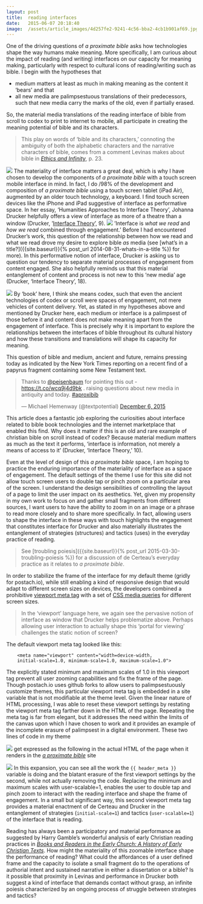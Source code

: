 ```yaml
---
layout:	post
title:	reading interfaces
date:	2015-06-07 20:18:40
image:	/assets/article_images/4d257fe2-9241-4c56-bba2-4cb1b901af69.jpg
---
```

One of the driving questions of *a proximate bible* asks how technologies shape the way humans make meaning. More specifically, I am curious about the impact of reading (and writing) interfaces on our capacity for meaning making, particularly with respect to cultural icons of reading/writing such as bible. I begin with the hypotheses that

-   medium matters at least as much in making meaning as the content it ‘bears’ and that
-   all new media are palimpsestuous translations of their predecessors, such that new media carry the marks of the old, even if partially erased.

So, the material media translations of the reading interface of bible from scroll to codex to print to internet to mobile, all participate in creating the meaning potential of bible and its characters.

> This play on words of ‘bible and its characters,’ connoting the ambiguity of both the alphabetic characters and the narrative characters of bible, comes from a comment Levinas makes about bible in [*Ethics and Infinity*](http://amzn.com/0820701785), p. 23.

![](/assets/article_images/4d257fe2-9241-4c56-bba2-4cb1b901af69.jpg)
The materiality of interface matters a great deal, which is why I have chosen to develop the components of *a proximate bible* with a touch screen mobile interface in mind. In fact, I do /98% of the development and composition of *a proximate bible* using a touch screen tablet (iPad Air), augmented by an older touch technology, a keyboard. I find touch screen devices like the iPhone and iPad suggestive of interface as performative space. In her essay, ‘Humanities Approaches to Interface Theory’, Johanna Drucker helpfully offers a view of interface as more of a theatre than a window (Drucker, ’[Interface Theory](http://www.culturemachine.net/index.php/cm/issue/view/23)’, 9).
![](/assets/article_images/c361f25c-796b-4c34-ac49-7b351910751d.png)
’Interface is *what we read* and *how we read* combined through engagement.’ Before I had encountered Drucker’s work, this question of the relationship between how we read and what we read drove my desire to explore bible *as* media (see [what’s in a title?]({{site.baseurl}}{% post_url 2014-08-31-whats-in-a-title %}) for more). In this performative notion of interface, Drucker is asking us to question our tendency to separate material processes of engagement from content engaged. She also helpfully reminds us that this material entanglement of content and process is not new to this ‘new media’ age (Drucker, ‘Interface Theory’, 18).

![](/assets/article_images/c15ab601-9157-4f20-99d5-661307130d47.png)
By ‘book’ here, I think she means codex, such that even the ancient technologies of codex or scroll were spaces of engagement, not mere vehicles of content delivery. Yet, as stated in my hypotheses above and mentioned by Drucker here, each medium or interface is a palimpsest of those before it and content does not make meaning apart from the engagement of interface. This is precisely why it is important to explore the relationships between the interfaces of bible throughout its cultural history and how these transitions and translations will shape its capacity for meaning.

This question of bible and medium, ancient and future, remains pressing today as indicated by the New York Times reporting on a recent find of a papyrus fragment containing some New Testament text.

> Thanks to [@peisenbaum](https://twitter.com/peisenbaum) for pointing this out - <https://t.co/wcq9j4d9bk> . raising questions about new media in antiquity and today. [\#aproxibib](https://twitter.com/hashtag/aproxibib?src=hash)
>
> — Michael Hemenway (@textpotential) [December 6, 2015](https://twitter.com/textpotential/status/673515033771421698)

This article does a fantastic job exploring the curiosities about interface related to bible book technologies and the internet marketplace that enabled this find. Why does it matter if this is an old and rare example of christian bible on scroll instead of codex? Because material medium matters as much as the text it performs, ‘interface is information, not merely a means of access to it’ (Drucker, ‘Interface Theory,’ 10).

Even at the level of design of this *a proximate bible* space, I am hoping to practice the enduring importance of the materiality of interface as a space of engagement. The default settings of the theme I use for this site did not allow touch screen users to double tap or pinch zoom on a particular area of the screen. I understand the design sensibilities of controlling the layout of a page to limit the user impact on its aesthetics. Yet, given my propensity in my own work to focus on and gather small fragments from different sources, I want users to have the ability to zoom in on an image or a phrase to read more closely and to share more specifically. In fact, allowing users to shape the interface in these ways with touch highlights the engagement that constitutes interface for Drucker and also materially illustrates the entanglement of strategies (structures) and tactics (uses) in the everyday practice of reading.

> See [troubling poiesis]({{site.baseurl}}{% post_url 2015-03-30-troubling-poiesis %}) for a discussion of de Certeau’s everyday practice as it relates to *a proximate bible*.

In order to stabilize the frame of the interface for my default theme (gridly for postach.io), while still enabling a kind of responsive design that would adapt to different screen sizes on devices, the developers combined a prohibitive [viewport meta tag](http://www.w3schools.com/css/css_rwd_viewport.asp) with a set of [CSS media queries](http://www.w3schools.com/css/css_rwd_mediaqueries.asp) for different screen sizes.

> In the ‘viewport’ language here, we again see the pervasive notion of interface as window that Drucker helps problematize above. Perhaps allowing user interaction to actually shape this ‘portal for viewing’ challenges the static notion of screen?

The default viewport meta tag looked like this:

        <meta name="viewport" content="width=device-width,
        initial-scale=1.0, minimum-scale=1.0, maximum-scale=1.0">

The explicitly stated minimum and maximum scales of 1.0 in this viewport tag prevent all user zooming capabilities and fix the frame of the page. Though postach.io uses github forks to allow users to palimpsestuously customize themes, this particular viewport meta tag is embedded in a site variable that is not modifiable at the theme level. Given the linear nature of HTML processing, I was able to reset these viewport settings by restating the viewport meta tag farther down in the HTML of the page. Repeating the meta tag is far from elegant, but it addresses the need within the limits of the canvas upon which I have chosen to work and it provides an example of the incomplete erasure of palimpsest in a digital environment. These two lines of code in my theme

![](/assets/article_images/f5b2955c-af8b-43c8-ad4b-79b798cbc8f7.png)
get expressed as the following in the actual HTML of the page when it renders in the [*a proximate bible*](http://aproximatebible.postach.io) site

![](/assets/article_images/dc3a2f77-d05e-4fdb-b11a-cd85f8463170.png)
In this expansion, you can see all the work the `{{ header_meta }}` variable is doing and the blatant erasure of the first viewport settings by the second, while not actually removing the code. Replacing the minimum and maximum scales with user-scalable=1, enables the user to double tap and pinch zoom to interact with the reading interface and shape the frame of engagement. In a small but significant way, this second viewport meta tag provides a material enactment of de Certeau and Drucker in the entanglement of strategies (`initial-scale=1`) and tactics (`user-scalable=1`) of the interface that is reading.

Reading has always been a participatory and material performance as suggested by Harry Gamble’s wonderful analysis of early Christian reading practices in [*Books and Readers in the Early Church: A History of Early Christian Texts*](http://amzn.com/0300069189). How might the materiality of this zoomable interface shape the performance of reading? What could the affordances of a user defined frame and the capacity to isolate a small fragment do to the operations of authorial intent and sustained narrative in either a dissertation or a bible? Is it possible that proximity in Levinas and performance in Drucker both suggest a kind of interface that demands contact without grasp, an infinite poiesis characterized by an ongoing process of struggle between strategies and tactics?
